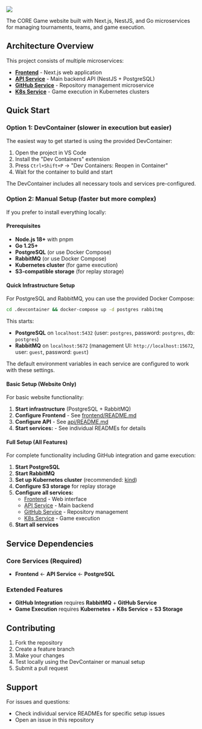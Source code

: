 <a href="https://coregame.de">
<img src="https://status.coregame.de/badge/web/status?labelColor=&color=&style=for-the-badge&label=coregame.de"/>
</a>

The CORE Game website built with Next.js, NestJS, and Go microservices for managing tournaments, teams, and game execution.

## Architecture Overview

This project consists of multiple microservices:

* **[Frontend](frontend/README.md)** - Next.js web application
* **[API Service](api/README.md)** - Main backend API (NestJS + PostgreSQL)
* **[GitHub Service](github-service/README.md)** - Repository management microservice
* **[K8s Service](k8s-service/README.md)** - Game execution in Kubernetes clusters

## Quick Start

### Option 1: DevContainer (slower in execution but easier)

The easiest way to get started is using the provided DevContainer:

1. Open the project in VS Code
2. Install the "Dev Containers" extension
3. Press `Ctrl+Shift+P` → "Dev Containers: Reopen in Container"
4. Wait for the container to build and start

The DevContainer includes all necessary tools and services pre-configured.

### Option 2: Manual Setup (faster but more complex)

If you prefer to install everything locally:

#### Prerequisites

* **Node.js 18+** with pnpm
* **Go 1.25+**
* **PostgreSQL** (or use Docker Compose)
* **RabbitMQ** (or use Docker Compose)
* **Kubernetes cluster** (for game execution)
* **S3-compatible storage** (for replay storage)

#### Quick Infrastructure Setup

For PostgreSQL and RabbitMQ, you can use the provided Docker Compose:

```bash
cd .devcontainer && docker-compose up -d postgres rabbitmq
```

This starts:

* **PostgreSQL** on `localhost:5432` (user: `postgres`, password: `postgres`, db: `postgres`)
* **RabbitMQ** on `localhost:5672` (management UI: `http://localhost:15672`, user: `guest`, password: `guest`)

The default environment variables in each service are configured to work with these settings.

#### Basic Setup (Website Only)

For basic website functionality:

1. **Start infrastructure** (PostgreSQL + RabbitMQ)
2. **Configure Frontend** - See [frontend/README.md](frontend/README.md)
3. **Configure API** - See [api/README.md](api/README.md)
4. **Start services:** - See individual READMEs for details

#### Full Setup (All Features)

For complete functionality including GitHub integration and game execution:

1. **Start PostgreSQL**
2. **Start RabbitMQ**
3. **Set up Kubernetes cluster** (recommended: [kind](https://kind.sigs.k8s.io/))
4. **Configure S3 storage** for replay storage
5. **Configure all services:**
   * [Frontend](frontend/README.md) - Web interface
   * [API Service](api/README.md) - Main backend
   * [GitHub Service](github-service/README.md) - Repository management
   * [K8s Service](k8s-service/README.md) - Game execution
6. **Start all services**

## Service Dependencies

### Core Services (Required)

* **Frontend** ← **API Service** ← **PostgreSQL**

### Extended Features

* **GitHub Integration** requires **RabbitMQ** + **GitHub Service**
* **Game Execution** requires **Kubernetes** + **K8s Service** + **S3 Storage**

## Contributing

1. Fork the repository
2. Create a feature branch
3. Make your changes
4. Test locally using the DevContainer or manual setup
5. Submit a pull request

## Support

For issues and questions:

* Check individual service READMEs for specific setup issues
* Open an issue in this repository
